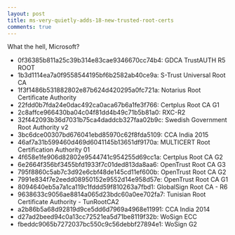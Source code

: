 ```yaml
---
layout: post
title: ms-very-quietly-adds-18-new-trusted-root-certs
comments: true
---
```


What the hell, Microsoft?

   * 0f36385b811a25c39b314e83cae9346670cc74b4: GDCA TrustAUTH R5 ROOT
   * 1b3d1114ea7a0f9558544195bf6b2582ab40ce9a: S-Trust Universal Root CA
   * 1f3f1486b531882802e87b624d420295a0fc721a: Notarius Root Certificate Authority
   * 22fdd0b7fda24e0dac492ca0aca67b6a1fe3f766: Certplus Root CA G1
   * 2c8affce966430ba04c04f81dd4b49c71b5b81a0: RXC-R2
   * 32f442093b36d7031b75ca4daddcb327faa02b9c: Swedish Government Root Authority v2
   * 3bc6dce00307bd676041ebd85970c62f8fda5109: CCA India 2015
   * 46af7a31b599460d469d6041145b13651df9170a: MULTICERT Root Certification Authority 01
   * 4f658e1fe906d82802e9544741c954255d69cc1a: Certplus Root CA G2
   * 6e2664f356bf3455bfd1933f7c01ded813da8aa6: OpenTrust Root CA G3
   * 795f8860c5ab7c3d92e6cbf48de145cd11ef600b: OpenTrust Root CA G2
   * 7991e834f7e2eedd08950152e9552d14e958d57e: OpenTrust Root CA G1
   * 8094640eb5a7a1ca119c1fddd59f810263a7fbd1: GlobalSign Root CA - R6
   * 9638633c9056ae8814a065d23bdc60a0ee702fa7: Tunisian Root Certificate Authority - TunRootCA2
   * a2b86b5a68d92819d9ce5dd6d7969a4968e11991: CCA India 2014
   * d27ad2beed94c0a13cc72521ea5d71be8119f32b: WoSign ECC
   * fbeddc9065b7272037bc550c9c56debbf27894e1: WoSign G2

